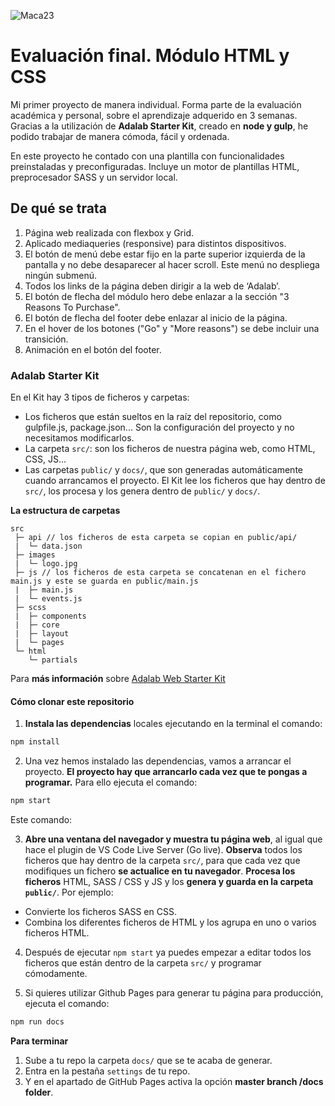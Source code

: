 ![Maca23](http://beta.adalab.es/modulo-1-evaluacion-final-Maca23/)

# Evaluación final. Módulo HTML y CSS

Mi primer proyecto de manera individual. Forma parte de la evaluación académica y personal, sobre el aprendizaje adquerido en 3 semanas. Gracias a la utilización de **Adalab Starter Kit**, creado en **node y gulp**, he podido trabajar de manera cómoda, fácil y ordenada.

En este proyecto he contado con una plantilla con funcionalidades preinstaladas y preconfiguradas. Incluye un motor de plantillas HTML, preprocesador SASS y un servidor local.

## De qué se trata

1. Página web realizada con flexbox y Grid.
2. Aplicado mediaqueries (responsive) para distintos dispositivos.
3. El botón de menú debe estar fijo en la parte superior izquierda de la pantalla y no debe desaparecer al hacer scroll. Este menú no despliega ningún submenú.
4. Todos los links de la página deben dirigir a la web de ‘Adalab’.
5. El botón de flecha del módulo hero debe enlazar a la sección "3 Reasons To Purchase".
6. El botón de flecha del footer debe enlazar al inicio de la página.
7. En el hover de los botones ("Go" y "More reasons") se debe incluir una transición.
8. Animación en el botón del footer.

### Adalab Starter Kit

En el Kit hay 3 tipos de ficheros y carpetas:

- Los ficheros que están sueltos en la raíz del repositorio, como gulpfile.js, package.json... Son la configuración del proyecto y no necesitamos modificarlos.
- La carpeta `src/`: son los ficheros de nuestra página web, como HTML, CSS, JS...
- Las carpetas `public/` y `docs/`, que son generadas automáticamente cuando arrancamos el proyecto. El Kit lee los ficheros que hay dentro de `src/`, los procesa y los genera dentro de `public/` y `docs/`.

**La estructura de carpetas**

```
src
 ├─ api // los ficheros de esta carpeta se copian en public/api/
 |  └─ data.json
 ├─ images
 |  └─ logo.jpg
 ├─ js // los ficheros de esta carpeta se concatenan en el fichero main.js y este se guarda en public/main.js
 |  ├─ main.js
 |  └─ events.js
 ├─ scss
 |  ├─ components
 |  ├─ core
 |  ├─ layout
 |  └─ pages
 └─ html
    └─ partials
```

Para **más información** sobre [Adalab Web Starter Kit](https://github.com/Adalab/adalab-web-starter-kit)

#### Cómo clonar este repositorio

1. **Instala las dependencias** locales ejecutando en la terminal el comando:

```bash
npm install
```

2. Una vez hemos instalado las dependencias, vamos a arrancar el proyecto. **El proyecto hay que arrancarlo cada vez que te pongas a programar.** Para ello ejecuta el comando:

```bash
npm start
```

Este comando:

3. **Abre una ventana del navegador y muestra tu página web**, al igual que hace el plugin de VS Code Live Server (Go live).
**Observa** todos los ficheros que hay dentro de la carpeta `src/`, para que cada vez que modifiques un fichero **se actualice en tu navegador**.
**Procesa los ficheros** HTML, SASS / CSS y JS y los **genera y guarda en la carpeta `public/`**. Por ejemplo:
  - Convierte los ficheros SASS en CSS.
  - Combina los diferentes ficheros de HTML y los agrupa en uno o varios ficheros HTML.

4. Después de ejecutar `npm start` ya puedes empezar a editar todos los ficheros que están dentro de la carpeta `src/` y programar cómodamente.

5. Si quieres utilizar Github Pages para generar tu página para producción, ejecuta el comando:

```bash
npm run docs
```

**Para terminar**

1. Sube a tu repo la carpeta `docs/` que se te acaba de generar.
2. Entra en la pestaña `settings` de tu repo.
3. Y en el apartado de GitHub Pages activa la opción **master branch /docs folder**.